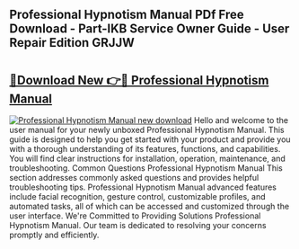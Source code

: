 ## Professional Hypnotism Manual PDf Free Download - Part-IKB Service Owner Guide - User Repair Edition GRJJW

# <h2><a href="http://cf29654.oget.top/?id=Professional+Hypnotism+Manual">🔗Download New 👉🔴 Professional Hypnotism Manual</a></h2>

[![Professional Hypnotism Manual new download](https://i.imgur.com/5g1atiW.png)](http://cf29654.oget.top/?id=Professional+Hypnotism+Manual)
Hello and welcome to the user manual for your newly unboxed Professional Hypnotism Manual. This guide is designed to help you get started with your product and provide you with a thorough understanding of its features, functions, and capabilities. You will find clear instructions for installation, operation, maintenance, and troubleshooting. Common Questions Professional Hypnotism Manual This section addresses commonly asked questions and provides helpful troubleshooting tips. Professional Hypnotism Manual advanced features include facial recognition, gesture control, customizable profiles, and automated tasks, all of which can be accessed and customized through the user interface. We're Committed to Providing Solutions Professional Hypnotism Manual. Our team is dedicated to resolving your concerns promptly and efficiently.
